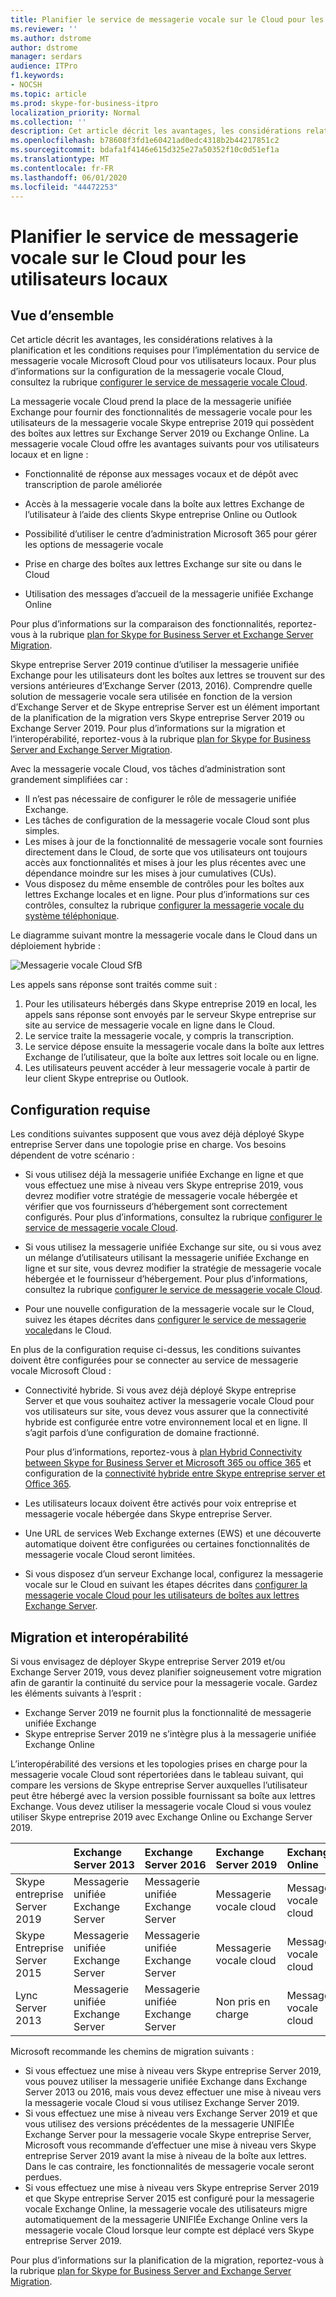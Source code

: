 ```yaml
---
title: Planifier le service de messagerie vocale sur le Cloud pour les utilisateurs locaux | PBX Skype entreprise Server 2019
ms.reviewer: ''
ms.author: dstrome
author: dstrome
manager: serdars
audience: ITPro
f1.keywords:
- NOCSH
ms.topic: article
ms.prod: skype-for-business-itpro
localization_priority: Normal
ms.collection: ''
description: Cet article décrit les avantages, les considérations relatives à la planification et les conditions requises pour l’implémentation du service de messagerie vocale Microsoft Cloud. Pour plus d’informations sur la configuration de la messagerie vocale Cloud, consultez la rubrique Configuring Cloud vocaux.
ms.openlocfilehash: b78608f3fd1e60421ad0edc4318b2b44217851c2
ms.sourcegitcommit: bdafa1f4146e615d325e27a50352f10c0d51ef1a
ms.translationtype: MT
ms.contentlocale: fr-FR
ms.lasthandoff: 06/01/2020
ms.locfileid: "44472253"
---
```

# <a name="plan-cloud-voicemail-service-for-on-premises-users"></a>Planifier le service de messagerie vocale sur le Cloud pour les utilisateurs locaux

## <a name="overview"></a>Vue d’ensemble

Cet article décrit les avantages, les considérations relatives à la planification et les conditions requises pour l’implémentation du service de messagerie vocale Microsoft Cloud pour vos utilisateurs locaux. Pour plus d’informations sur la configuration de la messagerie vocale Cloud, consultez la rubrique [configurer le service de messagerie vocale Cloud](configure-cloud-voicemail.md).

La messagerie vocale Cloud prend la place de la messagerie unifiée Exchange pour fournir des fonctionnalités de messagerie vocale pour les utilisateurs de la messagerie vocale Skype entreprise 2019 qui possèdent des boîtes aux lettres sur Exchange Server 2019 ou Exchange Online. La messagerie vocale Cloud offre les avantages suivants pour vos utilisateurs locaux et en ligne :

- Fonctionnalité de réponse aux messages vocaux et de dépôt avec transcription de parole améliorée

- Accès à la messagerie vocale dans la boîte aux lettres Exchange de l’utilisateur à l’aide des clients Skype entreprise Online ou Outlook

- Possibilité d’utiliser le centre d’administration Microsoft 365 pour gérer les options de messagerie vocale

- Prise en charge des boîtes aux lettres Exchange sur site ou dans le Cloud

- Utilisation des messages d’accueil de la messagerie unifiée Exchange Online

Pour plus d’informations sur la comparaison des fonctionnalités, reportez-vous à la rubrique [plan for Skype for Business Server et Exchange Server Migration](plan-um-migration.md).

Skype entreprise Server 2019 continue d’utiliser la messagerie unifiée Exchange pour les utilisateurs dont les boîtes aux lettres se trouvent sur des versions antérieures d’Exchange Server (2013, 2016).  Comprendre quelle solution de messagerie vocale sera utilisée en fonction de la version d’Exchange Server et de Skype entreprise Server est un élément important de la planification de la migration vers Skype entreprise Server 2019 ou Exchange Server 2019. Pour plus d’informations sur la migration et l’interopérabilité, reportez-vous à la rubrique [plan for Skype for Business Server and Exchange Server Migration](plan-um-migration.md).

Avec la messagerie vocale Cloud, vos tâches d’administration sont grandement simplifiées car :

- Il n’est pas nécessaire de configurer le rôle de messagerie unifiée Exchange.
- Les tâches de configuration de la messagerie vocale Cloud sont plus simples.
- Les mises à jour de la fonctionnalité de messagerie vocale sont fournies directement dans le Cloud, de sorte que vos utilisateurs ont toujours accès aux fonctionnalités et mises à jour les plus récentes avec une dépendance moindre sur les mises à jour cumulatives (CUs).
- Vous disposez du même ensemble de contrôles pour les boîtes aux lettres Exchange locales et en ligne. Pour plus d’informations sur ces contrôles, consultez la rubrique [configurer la messagerie vocale du système téléphonique](https://support.office.com/article/Set-up-Phone-System-voicemail-Admin-help-9c590873-b014-4df3-9e27-1bb97322a79d).

Le diagramme suivant montre la messagerie vocale dans le Cloud dans un déploiement hybride :

![Messagerie vocale Cloud SfB](../../sfbserver2019/media/plan-cloud-voice-mail-server1.png)

Les appels sans réponse sont traités comme suit :  

1. Pour les utilisateurs hébergés dans Skype entreprise 2019 en local, les appels sans réponse sont envoyés par le serveur Skype entreprise sur site au service de messagerie vocale en ligne dans le Cloud.
2. Le service traite la messagerie vocale, y compris la transcription.
3. Le service dépose ensuite la messagerie vocale dans la boîte aux lettres Exchange de l’utilisateur, que la boîte aux lettres soit locale ou en ligne.  
4. Les utilisateurs peuvent accéder à leur messagerie vocale à partir de leur client Skype entreprise ou Outlook.

## <a name="requirements"></a>Configuration requise

Les conditions suivantes supposent que vous avez déjà déployé Skype entreprise Server dans une topologie prise en charge.  Vos besoins dépendent de votre scénario :

- Si vous utilisez déjà la messagerie unifiée Exchange en ligne et que vous effectuez une mise à niveau vers Skype entreprise 2019, vous devrez modifier votre stratégie de messagerie vocale hébergée et vérifier que vos fournisseurs d’hébergement sont correctement configurés. Pour plus d’informations, consultez la rubrique [configurer le service de messagerie vocale Cloud](configure-cloud-voicemail.md).

- Si vous utilisez la messagerie unifiée Exchange sur site, ou si vous avez un mélange d’utilisateurs utilisant la messagerie unifiée Exchange en ligne et sur site, vous devrez modifier la stratégie de messagerie vocale hébergée et le fournisseur d’hébergement.  Pour plus d’informations, consultez la rubrique [configurer le service de messagerie vocale Cloud](configure-cloud-voicemail.md).

- Pour une nouvelle configuration de la messagerie vocale sur le Cloud, suivez les étapes décrites dans [configurer le service de messagerie vocale](configure-cloud-voicemail.md)dans le Cloud.

En plus de la configuration requise ci-dessus, les conditions suivantes doivent être configurées pour se connecter au service de messagerie vocale Microsoft Cloud :

- Connectivité hybride. Si vous avez déjà déployé Skype entreprise Server et que vous souhaitez activer la messagerie vocale Cloud pour vos utilisateurs sur site, vous devez vous assurer que la connectivité hybride est configurée entre votre environnement local et en ligne. Il s’agit parfois d’une configuration de domaine fractionné.

   Pour plus d’informations, reportez-vous à [plan Hybrid Connectivity between Skype for Business Server et Microsoft 365 ou office 365](plan-hybrid-connectivity.md) et configuration de la [connectivité hybride entre Skype entreprise server et Office 365](configure-hybrid-connectivity.md).

- Les utilisateurs locaux doivent être activés pour voix entreprise et messagerie vocale hébergée dans Skype entreprise Server.

- Une URL de services Web Exchange externes (EWS) et une découverte automatique doivent être configurées ou certaines fonctionnalités de messagerie vocale Cloud seront limitées.

- Si vous disposez d’un serveur Exchange local, configurez la messagerie vocale sur le Cloud en suivant les étapes décrites dans [configurer la messagerie vocale Cloud pour les utilisateurs de boîtes aux lettres Exchange Server](https://docs.microsoft.com/microsoftteams/set-up-phone-system-voicemail#set-up-cloud-voicemail-for-exchange-server-mailbox-users).

## <a name="migration-and-interoperability"></a>Migration et interopérabilité

Si vous envisagez de déployer Skype entreprise Server 2019 et/ou Exchange Server 2019, vous devez planifier soigneusement votre migration afin de garantir la continuité du service pour la messagerie vocale. Gardez les éléments suivants à l’esprit :

- Exchange Server 2019 ne fournit plus la fonctionnalité de messagerie unifiée Exchange
- Skype entreprise Server 2019 ne s’intègre plus à la messagerie unifiée Exchange Online

L’interopérabilité des versions et les topologies prises en charge pour la messagerie vocale Cloud sont répertoriées dans le tableau suivant, qui compare les versions de Skype entreprise Server auxquelles l’utilisateur peut être hébergé avec la version possible fournissant sa boîte aux lettres Exchange. Vous devez utiliser la messagerie vocale Cloud si vous voulez utiliser Skype entreprise 2019 avec Exchange Online ou Exchange Server 2019.

| | Exchange Server 2013 | Exchange Server 2016 | Exchange Server 2019 | Exchange Online   |
|:---    |:--- |:--- |:--- |:---  |
| Skype entreprise Server 2019 | Messagerie unifiée Exchange Server | Messagerie unifiée Exchange Server | Messagerie vocale cloud | Messagerie vocale cloud |
| Skype Entreprise Server 2015 | Messagerie unifiée Exchange Server | Messagerie unifiée Exchange Server | Messagerie vocale cloud | Messagerie vocale cloud |
| Lync Server 2013 <br>  | Messagerie unifiée Exchange Server | Messagerie unifiée Exchange Server | Non pris en charge | Messagerie vocale cloud |

Microsoft recommande les chemins de migration suivants :

- Si vous effectuez une mise à niveau vers Skype entreprise Server 2019, vous pouvez utiliser la messagerie unifiée Exchange dans Exchange Server 2013 ou 2016, mais vous devez effectuer une mise à niveau vers la messagerie vocale Cloud si vous utilisez Exchange Server 2019.
- Si vous effectuez une mise à niveau vers Exchange Server 2019 et que vous utilisez des versions précédentes de la messagerie UNIFIÉe Exchange Server pour la messagerie vocale Skype entreprise Server, Microsoft vous recommande d’effectuer une mise à niveau vers Skype entreprise Server 2019 avant la mise à niveau de la boîte aux lettres.  Dans le cas contraire, les fonctionnalités de messagerie vocale seront perdues.
- Si vous effectuez une mise à niveau vers Skype entreprise Server 2019 et que Skype entreprise Server 2015 est configuré pour la messagerie vocale Exchange Online, la messagerie vocale des utilisateurs migre automatiquement de la messagerie UNIFIÉe Exchange Online vers la messagerie vocale Cloud lorsque leur compte est déplacé vers Skype entreprise Server 2019. 

Pour plus d’informations sur la planification de la migration, reportez-vous à la rubrique [plan for Skype for Business Server and Exchange Server Migration](plan-um-migration.md).
